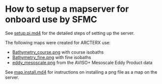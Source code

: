 # How to setup a mapserver for onboard use by SFMC

See [setup.pi.md4](setup.pi.md4) for the detailed steps of setting up the server.

The following maps were created for ARCTERX use:

- [Bathymetry_course.png](Bathymetry_course.png) with course isobaths
- [Bathymetry_fine.png](Bathymetry_fine.png) with fine isobaths
- [eddy_mesoscale.png](eddy_mesoscale.png) from the AVISO+ Mesoscale Eddy Product data

See [map.install.md4](map.install.md4) for instructions on installing a png file as a map on the server.
